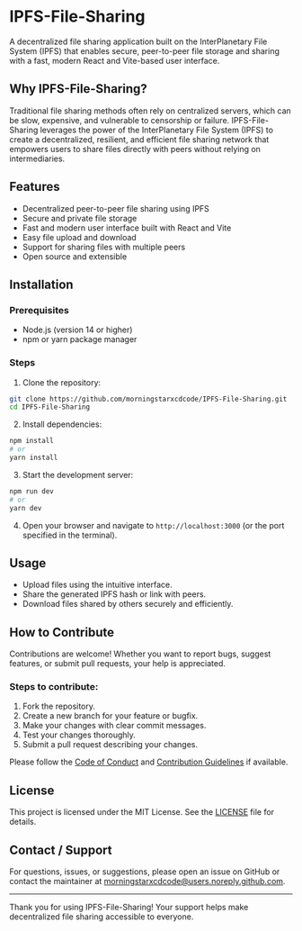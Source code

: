 # IPFS-File-Sharing

A decentralized file sharing application built on the InterPlanetary File System (IPFS) that enables secure, peer-to-peer file storage and sharing with a fast, modern React and Vite-based user interface.

## Why IPFS-File-Sharing?

Traditional file sharing methods often rely on centralized servers, which can be slow, expensive, and vulnerable to censorship or failure. IPFS-File-Sharing leverages the power of the InterPlanetary File System (IPFS) to create a decentralized, resilient, and efficient file sharing network that empowers users to share files directly with peers without relying on intermediaries.

## Features

- Decentralized peer-to-peer file sharing using IPFS
- Secure and private file storage
- Fast and modern user interface built with React and Vite
- Easy file upload and download
- Support for sharing files with multiple peers
- Open source and extensible

## Installation

### Prerequisites

- Node.js (version 14 or higher)
- npm or yarn package manager

### Steps

1. Clone the repository:

```bash
git clone https://github.com/morningstarxcdcode/IPFS-File-Sharing.git
cd IPFS-File-Sharing
```

2. Install dependencies:

```bash
npm install
# or
yarn install
```

3. Start the development server:

```bash
npm run dev
# or
yarn dev
```

4. Open your browser and navigate to `http://localhost:3000` (or the port specified in the terminal).

## Usage

- Upload files using the intuitive interface.
- Share the generated IPFS hash or link with peers.
- Download files shared by others securely and efficiently.

## How to Contribute

Contributions are welcome! Whether you want to report bugs, suggest features, or submit pull requests, your help is appreciated.

### Steps to contribute:

1. Fork the repository.
2. Create a new branch for your feature or bugfix.
3. Make your changes with clear commit messages.
4. Test your changes thoroughly.
5. Submit a pull request describing your changes.

Please follow the [Code of Conduct](CODE_OF_CONDUCT.md) and [Contribution Guidelines](CONTRIBUTING.md) if available.

## License

This project is licensed under the MIT License. See the [LICENSE](LICENSE) file for details.

## Contact / Support

For questions, issues, or suggestions, please open an issue on GitHub or contact the maintainer at morningstarxcdcode@users.noreply.github.com.

---

Thank you for using IPFS-File-Sharing! Your support helps make decentralized file sharing accessible to everyone.
